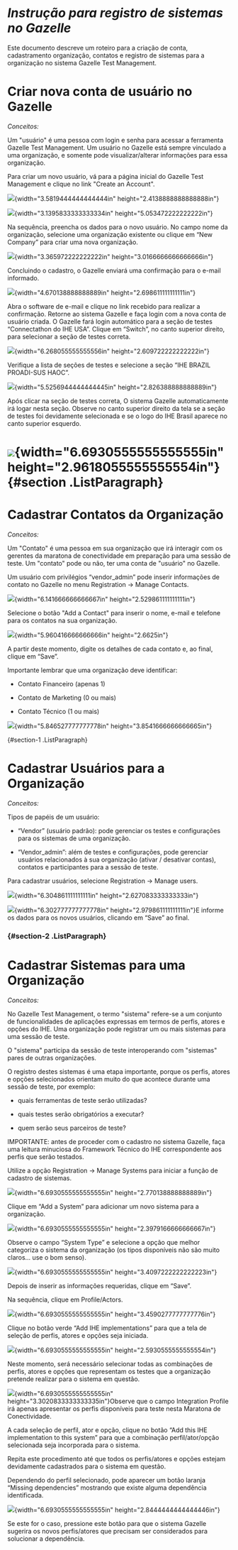 *Instrução para registro de sistemas no Gazelle*
==============================================

Este documento descreve um roteiro para a criação de conta,
cadastramento organização, contatos e registro de sistemas para a
organização no sistema Gazelle Test Management.

**Criar nova conta de usuário no Gazelle**
==========================================

*Conceitos:*

Um "usuário" é uma pessoa com login e senha para acessar a ferramenta
Gazelle Test Management. Um usuário no Gazelle está sempre vinculado a
uma organização, e somente pode visualizar/alterar informações para essa
organização.

Para criar um novo usuário, vá para a página inicial do Gazelle Test
Management e clique no link "Create an Account".

![](./media/image1.png){width="3.5819444444444444in"
height="2.4138888888888888in"}

![](./media/image2.png){width="3.1395833333333334in"
height="5.053472222222222in"}

Na sequência, preencha os dados para o novo usuário. No campo nome da
organização, selecione uma organização existente ou clique em “New
Company” para criar uma nova organização.

![](./media/image3.png){width="3.365972222222222in"
height="3.0166666666666666in"}

Concluindo o cadastro, o Gazelle enviará uma confirmação para o e-mail
informado.

![](./media/image4.png){width="4.670138888888889in"
height="2.698611111111111in"}

Abra o software de e-mail e clique no link recebido para realizar a
confirmação. Retorne ao sistema Gazelle e faça login com a nova conta de
usuário criada. O Gazelle fará login automático para a seção de testes
“Connectathon do IHE USA”. Clique em “Switch”, no canto superior
direito, para selecionar a seção de testes correta.

![](./media/image5.png){width="6.268055555555556in"
height="2.609722222222222in"}

Verifique a lista de seções de testes e selecione a seção “IHE BRAZIL
PROADI-SUS HAOC”.

![](./media/image6.png){width="5.5256944444444445in"
height="2.826388888888889in"}

Após clicar na seção de testes correta, O sistema Gazelle
automaticamente irá logar nesta seção. Observe no canto superior direito
da tela se a seção de testes foi devidamente selecionada e se o logo do
IHE Brasil aparece no canto superior esquerdo.

![](./media/image7.png){width="6.6930555555555555in" height="2.9618055555555554in"} {#section .ListParagraph}
===================================================================================

Cadastrar Contatos da Organização
=================================

*Conceitos:*

Um "Contato" é uma pessoa em sua organização que irá interagir com os
gerentes da maratona de conectividade em preparação para uma sessão de
teste. Um "contato" pode ou não, ter uma conta de "usuário" no Gazelle.

Um usuário com privilégios “vendor\_admin” pode inserir informações de
contato no Gazelle no menu Registration -&gt; Manage Contacts.

![](./media/image8.png){width="6.141666666666667in"
height="2.529861111111111in"}

Selecione o botão "Add a Contact" para inserir o nome, e-mail e telefone
para os contatos na sua organização.

![](./media/image9.png){width="5.960416666666666in" height="2.6625in"}

A partir deste momento, digite os detalhes de cada contato e, ao final,
clique em “Save”.

Importante lembrar que uma organização deve identificar:

- Contato Financeiro (apenas 1)

- Contato de Marketing (0 ou mais)

- Contato Técnico (1 ou mais)

![](./media/image10.png){width="5.846527777777778in"
height="3.8541666666666665in"}

 {#section-1 .ListParagraph}

Cadastrar Usuários para a Organização
=====================================

*Conceitos:*

Tipos de papéis de um usuário:

- “Vendor” (usuário padrão): pode gerenciar os testes e configurações
para os sistemas de uma organização.

- “Vendor\_admin”: além de testes e configurações, pode gerenciar
usuários relacionados à sua organização (ativar / desativar contas),
contatos e participantes para a sessão de teste.

Para cadastrar usuários, selecione Registration -&gt; Manage users.

![](./media/image11.png){width="6.304861111111111in"
height="2.627083333333333in"}

![](./media/image12.png){width="6.302777777777778in"
height="2.979861111111111in"}E informe os dados para os novos usuários,
clicando em “Save” ao final.

###  {#section-2 .ListParagraph}

Cadastrar Sistemas para uma Organização
=======================================

*Conceitos:*

No Gazelle Test Management, o termo "sistema" refere-se a um conjunto de
funcionalidades de aplicações expressas em termos de perfis, atores e
opções do IHE. Uma organização pode registrar um ou mais sistemas para
uma sessão de teste.

O "sistema" participa da sessão de teste interoperando com "sistemas"
pares de outras organizações.

O registro destes sistemas é uma etapa importante, porque os perfis,
atores e opções selecionados orientam muito do que acontece durante uma
sessão de teste, por exemplo:

- quais ferramentas de teste serão utilizadas?

- quais testes serão obrigatórios a executar?

- quem serão seus parceiros de teste?

IMPORTANTE: antes de proceder com o cadastro no sistema Gazelle, faça
uma leitura minuciosa do Framework Técnico do IHE correspondente aos
perfis que serão testados.

Utilize a opção Registration -&gt; Manage Systems para iniciar a função
de cadastro de sistemas.

![](./media/image13.png){width="6.6930555555555555in"
height="2.770138888888889in"}

Clique em “Add a System” para adicionar um novo sistema para a
organização.

![](./media/image14.png){width="6.6930555555555555in"
height="2.3979166666666667in"}

Observe o campo “System Type” e selecione a opção que melhor categoriza
o sistema da organização (os tipos disponíveis não são muito claros… use
o bom senso).

![](./media/image15.png){width="6.6930555555555555in"
height="3.4097222222222223in"}

Depois de inserir as informações requeridas, clique em “Save”.

Na sequência, clique em Profile/Actors.

![](./media/image16.png){width="6.6930555555555555in"
height="3.4590277777777776in"}

Clique no botão verde “Add IHE implementations” para que a tela de
seleção de perfis, atores e opções seja iniciada.

![](./media/image17.png){width="6.6930555555555555in"
height="2.5930555555555554in"}

Neste momento, será necessário selecionar todas as combinações de
perfis, atores e opções que representam os testes que a organização
pretende realizar para o sistema em questão.

![](./media/image18.png){width="6.6930555555555555in"
height="3.3020833333333335in"}Observe que o campo Integration Profile
irá apenas apresentar os perfis disponíveis para teste nesta Maratona de
Conectividade.

A cada seleção de perfil, ator e opção, clique no botão “Add this IHE
implementation to this system” para que a combinação perfil/ator/opção
selecionada seja incorporada para o sistema.

Repita este procedimento até que todos os perfis/atores e opções estejam
devidamente cadastrados para o sistema em questão.

Dependendo do perfil selecionado, pode aparecer um botão laranja
“Missing dependencies” mostrando que existe alguma dependência
identificada.

![](./media/image19.png){width="6.6930555555555555in"
height="2.8444444444444446in"}

Se este for o caso, pressione este botão para que o sistema Gazelle
sugerira os novos perfis/atores que precisam ser considerados para
solucionar a dependência.
